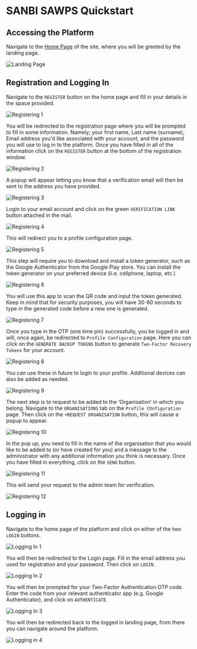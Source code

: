 # SANBI SAWPS Quickstart

## Accessing the Platform
<!-- Add ink to production version of platform when available -->

Navigate to the [Home Page](https://sawps.sta.do.kartoza.com/) of the site, where you will be greeted by the landing page.

![Landing Page](./img/landing-page.png)

## Registration and Logging In
<!-- How to Register and then Login -->

Navigate to the `REGISTER` button on the home page and fill in your details in the space provided.

![Registering 1](./img/registering-1.png)

You will be redirected to the registration page where you will be prompted to fill in some information. Namely; your first name, Last name (surname), Email address you'd like associated with your account, and the password you will use to log in to the platform. Once you have filled in all of the information click on the `REGISTER` button at the bottom of the registration window.

![Registering 2](./img/registering-2.png)

A popup will appear letting you know that a verification email will then be sent to the address you have provided.

![Registering 3](./img/registering-3.png)

Login to your email account and click on the green `VERIFICATION LINK` button attached in the mail.

![Registering 4](./img/registering-4.png)

This will redirect you to a profile configuration page.

![Registering 5](./img/registering-5.png)

This step will require you to download and install a token generator, such as the Google Authenticator from the Google Play store. You can install the token generator on your preferred device (ii.e. cellphone, laptop, etc.)

![Registering 6](./img/registering-6.png)

You will use this app to scan the QR code and input the token generated. Keep in mind that for security purposes, you will have 30-60 seconds to type in the generated code before a new one is generated.

![Registering 7](./img/registering-7.png)

Once you type in the OTP (one time pin) successfully, you be logged in and will, once again, be redirected to `Profile Configuration` page. Here you can click on the `GENERATE BACKUP TOKENS` button to generate `Two-Factor Recovery Tokens` for your account.

![Registering 8](./img/registering-8.png)

You can use these in future to login to your profile. Additional devices can also be added as needed.

![Registering 9](./img/registering-9.png)

The next step is to request to be added to the ‘Organisation’ in which you belong. Navigate to the `ORGANISATIONS` tab on the `Profile COnfiguration` page. Then click on the `+REQUEST ORGANISATION` button, this will cause a popup to appear.

![Registering 10](./img/registering-10.png)

In the pop up, you need to fill in the name of the organisation that you would like to be added to (or have created for you) and a message to the administrator with any additional information you think is necessary. Once you have filled in everything, click on the `SEND` button.

![Registering 11](./img/registering-11.png)

This will send your request to the admin team for verification.

![Registering 12](./img/registering-12.png)

## Logging in

Navigate to the home page of the platform and click on either of the two `LOGIN` buttons.

![Logging In 1](img/logging-in-1.png)

You will then be redirected to the Login page. Fill in the email address you used for registration and your password. Then click on `LOGIN`.

![Logging In 2](img/logging-in-2.png)

You will then be prompted for your Two-Factor Authentication OTP code. Enter the code from your relevant authenticator app (e.g. Google Authenticator), and click on `AUTHENTICATE`.

![Logging In 3](img/logging-in-3.png)

You will then be redirected back to the logged in landing page, from there you can navigate around the platform.

![Logging in 4](img/logging-in-4.png)
